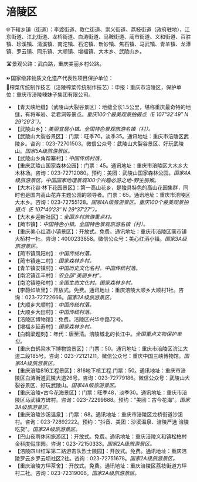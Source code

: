 # 涪陵区  
🌐下辖乡镇（街道）：李渡街道、敦仁街道、崇义街道、荔枝街道（政府驻地）、江东街道、江北街道、龙桥街道、白涛街道、马鞍街道、蔺市街道、义和街道、百胜镇、珍溪镇、清溪镇、南沱镇、石沱镇、新妙镇、焦石镇、马武镇、青羊镇、龙潭镇、罗云镇、同乐镇、大顺镇、增福镇、大木乡、武陵山乡。  
  
🛣️景观公路：武白路，重庆美丽乡村公路。  
   
⏩国家级非物质文化遗产代表性项目保护单位：  
🔸榨菜传统制作技艺（涪陵榨菜传统制作技艺）：申报：重庆市涪陵区，保护单位：重庆市涪陵辣妹子集团有限公司。   
 
* 【青天峡地缝】（武陵山大裂谷景区）：地缝全长1.5公里，堪称重庆最奇特的地缝，有将军岩、老君洞等景点。*重庆100个最美观景拍摄点（E 107°32′49″ N 29°29′3″）。*
* 【武陵山乡】：*美丽宜居小镇。全国特色景观旅游名镇（村）。*
* 【武陵山大裂谷景区】：门票：旺季70，淡季35。通讯地址：重庆市涪陵区武陵乡。咨询：023-72701503。微信公众号：武陵山大裂谷景区、好玩武陵山。*国家5A级旅游景区。*  
* 【武陵山乡角帮寨村】：*中国传统村落。*  
* 【重庆武陵山国家森林公园】：门票：45。通讯地址：重庆市涪陵区大木乡大木林场。咨询：023-72712080。预约：美团：武陵山国家森林公园。*国家4A级旅游景区。中国国家地理景观100个兴趣必游之地-野生猕猴。*  
* 【大木花谷·林下花园景区】：第一高山花乡，是独具特色的高山花园集群，同时也是国内高山花卉主题公园的领导者。门票：65。通讯地址：重庆市涪陵区大木乡。咨询：023-72755128。*国家4A级旅游景区。重庆100个最美观景拍摄点（E 107°40′23″ N 29°37′27″）。*  
* 【大木乡迎新社区】：*全国乡村旅游重点村。*
* 【蔺市镇】：*中国特色小镇。全国特色景观旅游名镇（村）。*
* 【重庆美心红酒小镇景区】：开放式。免费。通讯地址：重庆市涪陵区蔺市镇大桥村一社。咨询：4000233858。微信公众号：美心红酒小镇。*国家3A级旅游景区。*  
* 【蔺市镇凤阳村】：*中国传统村落。*
* 【蔺市镇连二村】：*国家森林乡村。*
* 【青羊镇安镇村】：*中国历史文化名村。中国传统村落。*
* 【南沱镇连丰村】：*农业部“美丽乡村”。*
* 【南沱镇睦和村】：*全国生态文化村。国家森林乡村。*
* 【李蔚如故里】：开放式。免费。通讯地址：重庆涪陵大顺乡大顺村1社。咨询：023-72722666。*国家2A级旅游景区。*  
* 【大顺乡大顺村】：*中国传统村落。*
* 【大顺乡大田村】：*中国传统村落。*
* 【涪陵区博物馆】：免费。涪陵区兴华中路72号。
* 【增福乡延寿村】：*国家森林乡村。*
* 【白鹤梁题刻】：年代：唐至清。涪陵城北的长江中。*全国重点文物保护单位。*  
* 【重庆白鹤梁水下博物馆景区】：门票：50。通讯地址：重庆市涪陵区滨江大道二段185号。咨询：023-72121211。微信公众号：重庆中国三峡博物馆。*国家4A级旅游景区。*  
* 【重庆涪陵816工程景区】：816地下核工程.门票：50。通讯地址：重庆市涪陵区白涛街道武陵大道26号。咨询：023-72779186。微信公众号：武陵山大裂谷景区、好玩武陵山。*国家4A级旅游景区。*  
* 【重庆涪陵•古今花海景区】：门票：旺季48，淡季30。通讯地址：重庆市涪陵区马武镇方碑村。咨询：023-72299888。预约："美团：古今花海"。*国家3A级旅游景区。*  
* 【重庆涪陵沙溪温泉】：门票：68。通讯地址：重庆市涪陵区龙桥街道沙溪村。咨询：023-72892222。预约："抖音、美团：沙溪温泉、涪陵严选 涪陵吃货"。*国家2A级旅游景区。*  
* 【巴山夜雨休闲旅游区】：开放式。免费。通讯地址：重庆涪陵义和镇松柏村金科度假庄园。咨询：023-72150333。*国家2A级旅游景区。*  
* 【涪陵四川红军第二路游击队烈士陵园】：开放式。免费。通讯地址：重庆涪陵罗云乡罗云坝社区2社。咨询：023-72751678。*国家2A级旅游景区。*  
* 【重庆涪陵方坪茶舍】：开放式。免费。通讯地址：重庆涪陵区荔枝街道方坪村二社。咨询：023-72319006。*国家2A级旅游景区。*  
